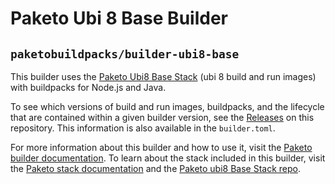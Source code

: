 # Paketo Ubi 8 Base Builder

## `paketobuildpacks/builder-ubi8-base`

This builder uses the [Paketo Ubi8 Base Stack](https://github.com/paketo-buildpacks/ubi8-base-stack) (ubi 8 build and run images) with buildpacks for Node.js and Java.

To see which versions of build and run images, buildpacks, and the lifecycle that are contained within a given builder version, see the [Releases](https://github.com/paketo-buildpacks/builder-ubi8-base/releases) on this repository. This information is also available in the `builder.toml`.

For more information about this builder and how to use it, visit the [Paketo builder documentation](https://paketo.io/docs/builders/). To learn about the stack included in this builder, visit the [Paketo stack documentation](https://paketo.io/docs/stacks/) and the [Paketo ubi8 Base Stack repo](https://github.com/paketo-buildpacks/ubi8-base-stack).
